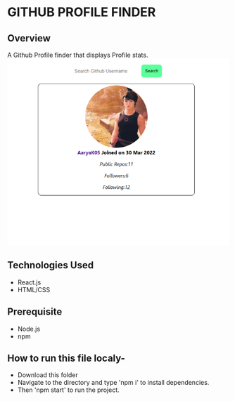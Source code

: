 # GITHUB PROFILE FINDER

## Overview
A Github Profile finder that displays Profile stats.
![alt text](image-1.png)

## Technologies Used
- React.js
- HTML/CSS

## Prerequisite
- Node.js
- npm

## How to run this file localy-
- Download this folder
- Navigate to the directory and type 'npm i' to install dependencies.
- Then 'npm start' to run the project.


